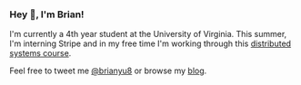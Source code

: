### Hey 👋, I'm Brian!

I'm currently a 4th year student at the University of Virginia. This summer, I'm interning Stripe and in my free time I'm working through this [distributed systems course](https://pdos.csail.mit.edu/6.824/).

Feel free to tweet me [@brianyu8](https://twitter.com/brianyu8) or browse my [blog](https://byu.io).

<!--
**brian-yu/brian-yu** is a ✨ _special_ ✨ repository because its `README.md` (this file) appears on your GitHub profile.

Here are some ideas to get you started:

- 🔭 I’m currently working on ...
- 🌱 I’m currently learning ...
- 👯 I’m looking to collaborate on ...
- 🤔 I’m looking for help with ...
- 💬 Ask me about ...
- 📫 How to reach me: ...
- 😄 Pronouns: ...
- ⚡ Fun fact: ...
-->
